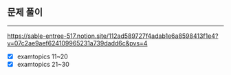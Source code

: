 ## 문제 풀이

---

https://sable-entree-517.notion.site/112ad589727f4adab1e6a8598413f1e4?v=07c2ae9aef624109965231a739dadd6c&pvs=4


- [x] examtopics 11~20 
- [x] examtopics 21~30